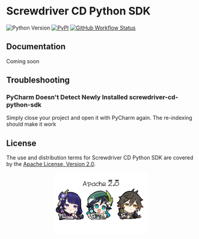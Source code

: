 Screwdriver CD Python SDK
=========================

![Python Version][Python Version Badge]
[![PyPI][PyPI project badge]][PyPI project url]
[![GitHub Workflow Status][GitHub Workflow Status badge]][GitHub Workflow Status url]

Documentation
-------------

Coming soon

Troubleshooting
---------------

### PyCharm Doesn't Detect Newly Installed screwdriver-cd-python-sdk

Simply close your project and open it with PyCharm again. The re-indexing should make it work

License
-------

The use and distribution terms for Screwdriver CD Python SDK are covered by the [Apache License, Version 2.0].

<div align="center">
    <a href="https://opensource.org/licenses">
        <img align="center" width="50%" alt="License Illustration" src="https://github.com/QubitPi/QubitPi/blob/master/img/apache-2.png?raw=true">
    </a>
</div>

[Apache License, Version 2.0]: http://www.apache.org/licenses/LICENSE-2.0.html

[GitHub Workflow Status badge]: https://img.shields.io/github/actions/workflow/status/QubitPi/screwdriver-cd-python-sdk/ci-cd.yml?logo=github&style=for-the-badge
[GitHub Workflow Status url]: https://github.com/QubitPi/screwdriver-cd-python-sdk/actions/workflows/ci-cd.yml

[Python Version Badge]: https://img.shields.io/badge/Python-3.10-brightgreen?style=for-the-badge&logo=python&logoColor=white
[PyPI project badge]: https://img.shields.io/pypi/v/screwdriver-cd-python-sdk?logo=pypi&logoColor=white&style=for-the-badge
[PyPI project url]: https://pypi.org/project/screwdriver-cd-python-sdk/
